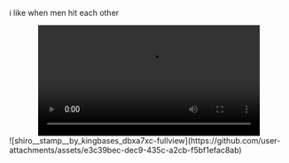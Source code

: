 i like when men hit each other
<div align="center">
<video src= https://github.com/user-attachments/assets/5ea9b873-6fee-4df7-8a99-576607f68a0e width="400" />
</div>
![shiro__stamp__by_kingbases_dbxa7xc-fullview](https://github.com/user-attachments/assets/e3c39bec-dec9-435c-a2cb-f5bf1efac8ab)
